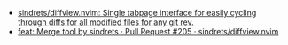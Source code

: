 - [sindrets/diffview.nvim: Single tabpage interface for easily cycling through diffs for all modified files for any git rev.](https://github.com/sindrets/diffview.nvim)
- [feat: Merge tool by sindrets · Pull Request #205 · sindrets/diffview.nvim](https://github.com/sindrets/diffview.nvim/pull/205)
